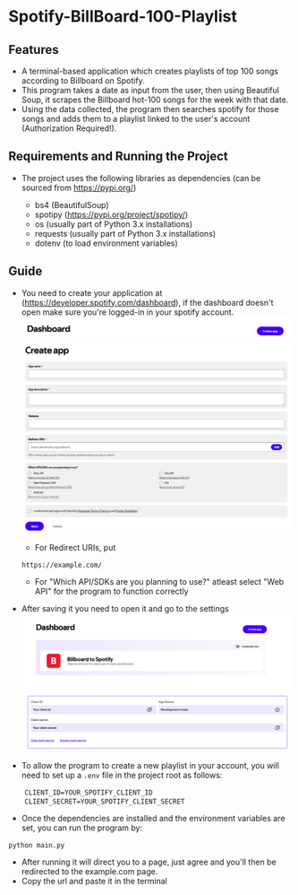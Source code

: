 # Spotify-BillBoard-100-Playlist

## Features

- A terminal-based application which creates playlists of top 100 songs according to Billboard on Spotify.
- This program takes a date as input from the user, then using Beautiful Soup, it scrapes the Billboard hot-100 songs for the week with that date.
- Using the data collected, the program then searches spotify for those songs and adds them to a playlist linked to the user's account (Authorization Required!).

## Requirements and Running the Project

- The project uses the following libraries as dependencies (can be sourced from https://pypi.org/)

  - bs4 (BeautifulSoup)
  - spotipy (https://pypi.org/project/spotipy/)
  - os (usually part of Python 3.x installations)
  - requests (usually part of Python 3.x installations)
  - dotenv (to load environment variables)

## Guide

- You need to create your application at (https://developer.spotify.com/dashboard), if the dashboard doesn't open make sure you're logged-in in your spotify account.
  ![alt text](image.png)
  ![alt text](image-1.png)

  - For Redirect URIs, put

  ```
  https://example.com/
  ```

  - For "Which API/SDKs are you planning to use?" atleast select "Web API" for the program to function correctly

- After saving it you need to open it and go to the settings
  ![alt text](image-2.png)
  ![alt text](image-3.png)

- To allow the program to create a new playlist in your account, you will need to set up a `.env` file in the project root as follows:

```
    CLIENT_ID=YOUR_SPOTIFY_CLIENT_ID
    CLIENT_SECRET=YOUR_SPOTIFY_CLIENT_SECRET
```

- Once the dependencies are installed and the environment variables are set, you can run the program by:

```
python main.py
```

- After running it will direct you to a page, just agree and you'll then be redirected to the example.com page.
- Copy the url and paste it in the terminal
